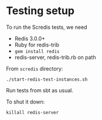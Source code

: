 # Testing setup

To run the Scredis tests, we need

* Redis 3.0.0+
* Ruby for redis-trib
* `gem install redis`
* redis-server, redis-trib.rb on path


From `scredis` directory:

    ./start-redis-test-instances.sh

Run tests from sbt as usual.

To shut it down:

    killall redis-server

